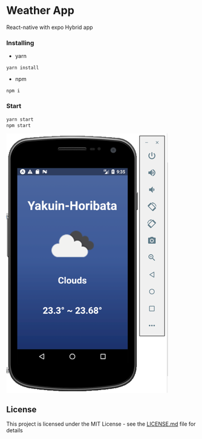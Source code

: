 # Weather App

React-native with expo
Hybrid app

### Installing
- yarn

```
yarn install
```

- npm

```
npm i
```
### Start
```
yarn start
npm start
```

![Alt text](/assets/screen.png)

## License

This project is licensed under the MIT License - see the [LICENSE.md](LICENSE.md) file for details
